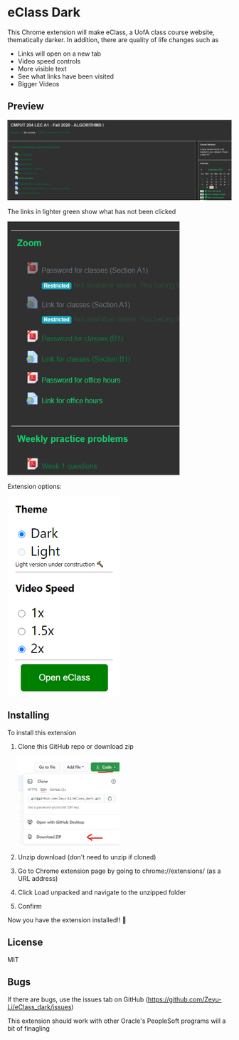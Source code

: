 # eClass Dark

This Chrome extension will make eClass, a UofA class course website, thematically darker. In addition, there are quality of life changes such as

* Links will open on a new tab
* Video speed controls
* More visible text
* See what links have been visited
* Bigger Videos



## Preview

![preview1](images/preview1.png)



The links in lighter green show what has not been clicked

![preview2](images/preview2.png)



Extension options:

![extension](images/extension.png)



## Installing

To install this extension

1. Clone this GitHub repo or download zip

   <img src="images/download.png" alt="download" style="zoom:50%;" />

2. Unzip download (don't need to unzip if cloned)

3. Go to Chrome extension page by going to chrome://extensions/ (as a URL address)

4. Click Load unpacked and navigate to the unzipped folder

5. Confirm



Now you have the extension installed!! 🤩

## License

MIT



## Bugs

If there are bugs, use the issues tab on GitHub (https://github.com/Zeyu-Li/eClass_dark/issues)

This extension should work with other Oracle's PeopleSoft programs will a bit of finagling 